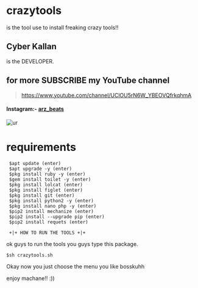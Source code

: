 # crazytools 
is the tool use to install freaking crazy tools!!
## Cyber Kallan 
is the DEVELOPER.
## for more SUBSCRIBE my YouTube channel
>https://www.youtube.com/channel/UClOU5rN6W_YBEOVQfrkqhmA
#### Instagram:- [arz_beats](instagram.com/arz_beats)

![ur](https://user-images.githubusercontent.com/56509491/66862492-9e423d80-efae-11e9-8b2f-004d5381297a.png)

# requirements
```
 $apt update (enter)
 $apt upgrade -y (enter)
 $pkg install ruby -y (enter)
 $gem install toilet -y (enter)
 $pkg install lolcat (enter)
 $pkg install figlet (enter)
 $pkg install git (enter)
 $pkg install python2 -y (enter)
 $pkg install nano php -y (enter)
 $pip2 install mechanize (enter)
 $pip2 install --upgrade pip (enter)
 $pip2 install requets (enter)
```

     +|+ HOW TO RUN THE TOOLS +|+
ok guys to run the tools you guys type this package.

`$sh crazytools.sh`

Okay now you just choose the menu you like bosskuhh

enjoy machane!! :))
